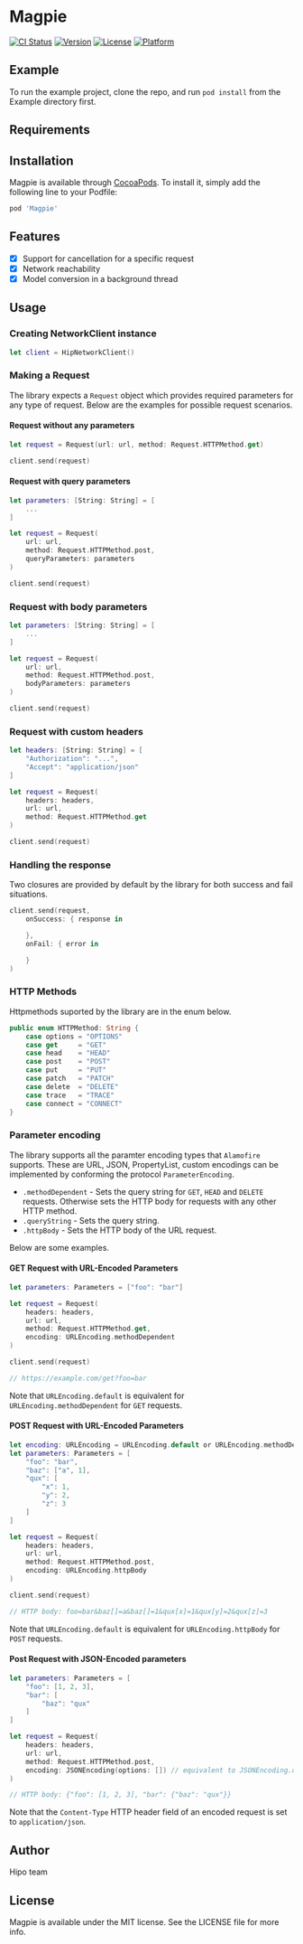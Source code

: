 # Magpie

[![CI Status](https://img.shields.io/travis/eraydiler/Magpie.svg?style=flat)](https://travis-ci.org/eraydiler/Magpie)
[![Version](https://img.shields.io/cocoapods/v/Magpie.svg?style=flat)](https://cocoapods.org/pods/Magpie)
[![License](https://img.shields.io/cocoapods/l/Magpie.svg?style=flat)](https://cocoapods.org/pods/Magpie)
[![Platform](https://img.shields.io/cocoapods/p/Magpie.svg?style=flat)](https://cocoapods.org/pods/Magpie)

## Example

To run the example project, clone the repo, and run `pod install` from the Example directory first.

## Requirements

## Installation

Magpie is available through [CocoaPods](https://cocoapods.org). To install
it, simply add the following line to your Podfile:

```ruby
pod 'Magpie'
```

## Features
- [x] Support for cancellation for a specific request
- [x] Network reachability
- [x] Model conversion in a background thread

## Usage
### Creating NetworkClient instance
```swift
let client = HipNetworkClient()
```

### Making a Request
The library expects a `Request` object which provides required parameters for any type of request. Below are the examples for possible request scenarios.

#### Request without any parameters
```swift
let request = Request(url: url, method: Request.HTTPMethod.get)

client.send(request)
```

#### Request with query parameters
```swift
let parameters: [String: String] = [
    ...
]

let request = Request(
    url: url,
    method: Request.HTTPMethod.post,
    queryParameters: parameters
)

client.send(request)
```

### Request with body parameters
```swift
let parameters: [String: String] = [
    ...
]

let request = Request(
    url: url,
    method: Request.HTTPMethod.post,
    bodyParameters: parameters
)

client.send(request)
```

### Request with custom headers
```swift
let headers: [String: String] = [
    "Authorization": "...",
    "Accept": "application/json"
]

let request = Request(
    headers: headers,
    url: url,
    method: Request.HTTPMethod.get
)

client.send(request)
```


### Handling the response
Two closures are provided by default by the library for both success and fail situations.

```swift
client.send(request,
    onSuccess: { response in

    },
    onFail: { error in

    }
)

```

### HTTP Methods
Httpmethods suported by the library are in the enum below.

```swift
public enum HTTPMethod: String {
    case options = "OPTIONS"
    case get     = "GET"
    case head    = "HEAD"
    case post    = "POST"
    case put     = "PUT"
    case patch   = "PATCH"
    case delete  = "DELETE"
    case trace   = "TRACE"
    case connect = "CONNECT"
}
```

### Parameter encoding
The library supports all the paramter encoding types that `Alamofire` supports. These are URL, JSON, PropertyList, custom encodings can be implemented by conforming the protocol `ParameterEncoding`.

- `.methodDependent` - Sets the query string for `GET`, `HEAD` and `DELETE` requests. Otherwise sets the HTTP body for requests with any other HTTP method.
- `.queryString` - Sets the query string.
- `.httpBody` - Sets the HTTP body of the URL request.

Below are some examples.

#### GET Request with URL-Encoded Parameters
```swift
let parameters: Parameters = ["foo": "bar"]

let request = Request(
    headers: headers,
    url: url,
    method: Request.HTTPMethod.get,
    encoding: URLEncoding.methodDependent
)

client.send(request)

// https://example.com/get?foo=bar
```

Note that `URLEncoding.default` is equivalent for `URLEncoding.methodDependent` for `GET` requests. 

#### POST Request with URL-Encoded Parameters

```swift
let encoding: URLEncoding = URLEncoding.default or URLEncoding.methodDependent
let parameters: Parameters = [
    "foo": "bar",
    "baz": ["a", 1],
    "qux": [
        "x": 1,
        "y": 2,
        "z": 3
    ]
]

let request = Request(
    headers: headers,
    url: url,
    method: Request.HTTPMethod.post,
    encoding: URLEncoding.httpBody
)

client.send(request)

// HTTP body: foo=bar&baz[]=a&baz[]=1&qux[x]=1&qux[y]=2&qux[z]=3
```

Note that `URLEncoding.default` is equivalent for `URLEncoding.httpBody` for `POST` requests. 

#### Post Request with JSON-Encoded parameters

```swift
let parameters: Parameters = [
    "foo": [1, 2, 3],
    "bar": [
        "baz": "qux"
    ]
]

let request = Request(
    headers: headers,
    url: url,
    method: Request.HTTPMethod.post,
    encoding: JSONEncoding(options: []) // equivalent to JSONEncoding.default
)

// HTTP body: {"foo": [1, 2, 3], "bar": {"baz": "qux"}}
```

Note that the `Content-Type` HTTP header field of an encoded request is set to `application/json`.

## Author

Hipo team

## License

Magpie is available under the MIT license. See the LICENSE file for more info.
